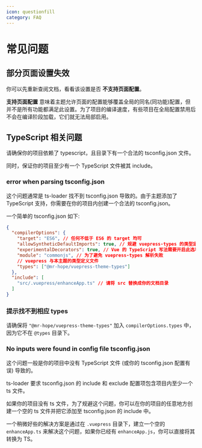 ```yaml
---
icon: questionfill
category: FAQ
---
```


# 常见问题

## 部分页面设置失效

你可以先重新查阅文档，看看该设置是否 **不支持页面配置**。

**支持页面配置** 意味着主题允许页面的配置能够覆盖全局的同名(同功能)配置，但并不是所有功能都满足此设置。为了项目的编译速度，有些项目在全局配置禁用后不会在编译阶段加载，它们就无法局部启用。

## TypeScript 相关问题

请确保你的项目依赖了 typescript，且目录下有一个合法的 tsconfig.json 文件。

同时，保证你的项目至少有一个 TypeScript 文件被其 include。

### error when parsing tsconfig.json

这个问题通常是 ts-loader 找不到 tsconfig.json 导致的。由于主题添加了 TypeScript 支持，你需要在你的项目内创建一个合法的 tsconfig.json。

一个简单的 tsconfig.json 如下:

```json
{
  "compilerOptions": {
    "target": "ES6", // 任何不低于 ES6 的 target 均可
    "allowSyntheticDefaultImports": true, // 规避 vuepress-types 的类型定义问题
    "experimentalDecorators": true, // Vue 的 TypeScript 写法需要开启此选项
    "module": "commonjs", // 为了避免 vuepress-types 解析失败
    // vuepress 与本主题的类型定义文件
    "types": ["@mr-hope/vuepress-theme-types"]
  },
  "include": [
    "src/.vuepress/enhanceApp.ts" // 请将 src 替换成你的文档目录
  ]
}
```

### 提示找不到相应 types

请确保将 `"@mr-hope/vuepress-theme-types"` 加入 `compilerOptions.types` 中，因为它不在 `@types` 目录下。

### No inputs were found in config file tsconfig.json

这个问题一般是你的项目中没有 TypeScript 文件 (或你的 tsconfig.json 配置有误) 导致的。

ts-loader 要求 tsconfig.json 的 include 和 exclude 配置项包含项目内至少一个 ts 文件。

如果你的项目没有 ts 文件，为了规避这个问题，你可以在你的项目的任意地方创建一个空的 ts 文件并把它添加至 tsconfig.json 的 include 中。

一个稍微好些的解决方案是通过在 `.vuepress` 目录下，建立一个空的 `enhanceApp.ts` 来解决这个问题，如果你已经有 `enhanceApp.js`，你可以直接将其转换为 TS。
